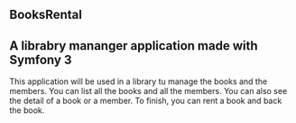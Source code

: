 ## BooksRental

## A librabry mananger application made with Symfony 3

This application will be used in a library tu manage the books and the members. You can list all the books and all the members. You can also see the detail of a book or a member. To finish, you can rent a book and back the book.